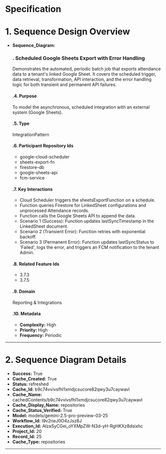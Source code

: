 # Specification

# 1. Sequence Design Overview

- **Sequence_Diagram:**
  ### . Scheduled Google Sheets Export with Error Handling
  Demonstrates the automated, periodic batch job that exports attendance data to a tenant's linked Google Sheet. It covers the scheduled trigger, data retrieval, transformation, API interaction, and the error handling logic for both transient and permanent API failures.

  #### .4. Purpose
  To model the asynchronous, scheduled integration with an external system (Google Sheets).

  #### .5. Type
  IntegrationPattern

  #### .6. Participant Repository Ids
  
  - google-cloud-scheduler
  - sheets-export-fn
  - firestore-db
  - google-sheets-api
  - fcm-service
  
  #### .7. Key Interactions
  
  - Cloud Scheduler triggers the sheetsExportFunction on a schedule.
  - Function queries Firestore for LinkedSheet configurations and unprocessed Attendance records.
  - Function calls the Google Sheets API to append the data.
  - Scenario 1 (Success): Function updates lastSyncTimestamp in the LinkedSheet document.
  - Scenario 2 (Transient Error): Function retries with exponential backoff.
  - Scenario 3 (Permanent Error): Function updates lastSyncStatus to 'Failed', logs the error, and triggers an FCM notification to the tenant Admin.
  
  #### .8. Related Feature Ids
  
  - 3.7.3
  - 3.7.5
  
  #### .9. Domain
  Reporting & Integrations

  #### .10. Metadata
  
  - **Complexity:** High
  - **Priority:** High
  - **Frequency:** Periodic
  


---

# 2. Sequence Diagram Details

- **Success:** True
- **Cache_Created:** True
- **Status:** refreshed
- **Cache_Id:** b9c74vvivsfhl1xmdjcsucore82qwy3u7caywavl
- **Cache_Name:** cachedContents/b9c74vvivsfhl1xmdjcsucore82qwy3u7caywavl
- **Cache_Display_Name:** repositories
- **Cache_Status_Verified:** True
- **Model:** models/gemini-2.5-pro-preview-03-25
- **Workflow_Id:** I9v2neJ0O4zJsz8J
- **Execution_Id:** AIzaSyCGei_oYXMpZW-N3d-yH-RgHKXz8dsixhc
- **Project_Id:** 20
- **Record_Id:** 25
- **Cache_Type:** repositories


---

